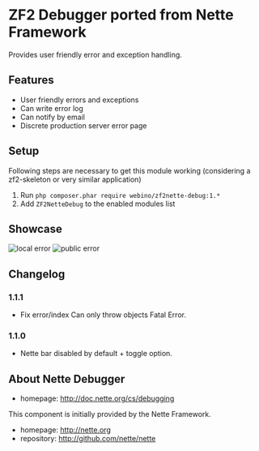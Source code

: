 # ZF2 Debugger ported from Nette Framework
Provides user friendly error and exception handling.

## Features

- User friendly errors and exceptions
- Can write error log
- Can notify by email
- Discrete production server error page

## Setup

Following steps are necessary to get this module working (considering a zf2-skeleton or very similar application)

  1. Run `php composer.phar require webino/zf2nette-debug:1.*`
  2. Add `ZF2NetteDebug` to the enabled modules list

## Showcase

![local error](http://files.nette.org/2398/debugger2.png "Errors & Exceptions")
![public error](http://files.nette.org/2398/debugger3.png "Title")

## Changelog

### 1.1.1

- Fix error/index Can only throw objects Fatal Error.

### 1.1.0

- Nette bar disabled by default + toggle option.

## About Nette Debugger

- homepage: http://doc.nette.org/cs/debugging

This component is initially provided by the Nette Framework.

- homepage: http://nette.org
- repository: http://github.com/nette/nette
